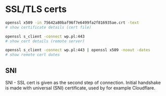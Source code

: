 # SSL/TLS certs

```sh
openssl x509 -in 75642a80baf96f7e6499fa2f816935ae.crt -text
# show certificate details (cert file)

openssl s_client -connect wp.pl:443
# show cert details (remote server)

openssl s_client -connect wp.pl:443 | openssl x509 -noout -dates
# show remote cert dates
```

## SNI

SNI - SSL cert is given as the second step of connection. Initial handshake is made with universal (SNI) certificate,
used by for example Cloudflare.
